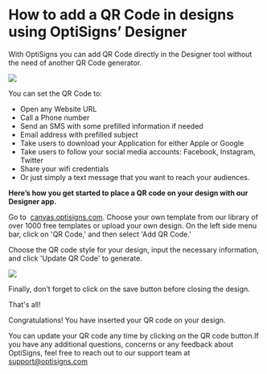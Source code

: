 # How to add a QR Code in designs using OptiSigns’ Designer

With OptiSigns you can add QR Code directly in the Designer tool without the need of another QR Code generator.

![](https://support.optisigns.com/hc/article_attachments/25127398696339)

You can set the QR Code to:

* Open any Website URL
* Call a Phone number
* Send an SMS with some prefilled information if needed
* Email address with prefilled subject
* Take users to download your Application for either Apple or Google
* Take users to follow your social media accounts: Facebook, Instagram, Twitter
* Share your wifi credentials
* Or just simply a text message that you want to reach your audiences.

**Here’s how you get started to place a QR code on your design with our Designer app.**

Go to  [canvas.optisigns.com](https://canvas.optisigns.com/). Choose your own template from our library of over 1000 free templates or upload your own design. On the left side menu bar, click on 'QR Code,' and then select 'Add QR Code.'

Choose the QR code style for your design, input the necessary information, and click 'Update QR Code' to generate.

![](https://support.optisigns.com/hc/article_attachments/25127398698003)

Finally, don’t forget to click on the save button before closing the design.

That's all!

Congratulations! You have inserted your QR code on your design.

You can update your QR code any time by clicking on the QR code button.If you have any additional questions, concerns or any feedback about OptiSigns, feel free to reach out to our support team at [support@optisigns.com](mailto:support@optisigns.com)